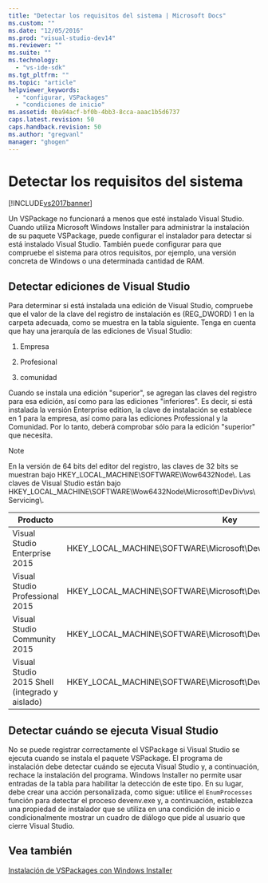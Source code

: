 ```yaml
---
title: "Detectar los requisitos del sistema | Microsoft Docs"
ms.custom: ""
ms.date: "12/05/2016"
ms.prod: "visual-studio-dev14"
ms.reviewer: ""
ms.suite: ""
ms.technology: 
  - "vs-ide-sdk"
ms.tgt_pltfrm: ""
ms.topic: "article"
helpviewer_keywords: 
  - "configurar, VSPackages"
  - "condiciones de inicio"
ms.assetid: 0ba94acf-bf0b-4bb3-8cca-aaac1b5d6737
caps.latest.revision: 50
caps.handback.revision: 50
ms.author: "gregvanl"
manager: "ghogen"
---
```

# Detectar los requisitos del sistema
[!INCLUDE[vs2017banner](../../code-quality/includes/vs2017banner.md)]

Un VSPackage no funcionará a menos que esté instalado Visual Studio. Cuando utiliza Microsoft Windows Installer para administrar la instalación de su paquete VSPackage, puede configurar el instalador para detectar si está instalado Visual Studio. También puede configurar para que compruebe el sistema para otros requisitos, por ejemplo, una versión concreta de Windows o una determinada cantidad de RAM.  
  
## Detectar ediciones de Visual Studio  
 Para determinar si está instalada una edición de Visual Studio, compruebe que el valor de la clave del registro de instalación es \(REG\_DWORD\) 1 en la carpeta adecuada, como se muestra en la tabla siguiente. Tenga en cuenta que hay una jerarquía de las ediciones de Visual Studio:  
  
1.  Empresa  
  
2.  Profesional  
  
3.  comunidad  
  
 Cuando se instala una edición "superior", se agregan las claves del registro para esa edición, así como para las ediciones "inferiores". Es decir, si está instalada la versión Enterprise edition, la clave de instalación se establece en 1 para la empresa, así como para las ediciones Professional y la Comunidad. Por lo tanto, deberá comprobar sólo para la edición "superior" que necesita.  
  
> [!NOTE]
>  En la versión de 64 bits del editor del registro, las claves de 32 bits se muestran bajo HKEY\_LOCAL\_MACHINE\\SOFTWARE\\Wow6432Node\\. Las claves de Visual Studio están bajo HKEY\_LOCAL\_MACHINE\\SOFTWARE\\Wow6432Node\\Microsoft\\DevDiv\\vs\\Servicing\\.  
  
|Producto|Key|  
|--------------|---------|  
|Visual Studio Enterprise 2015|HKEY\_LOCAL\_MACHINE\\SOFTWARE\\Microsoft\\DevDiv\\vs\\Servicing\\14.0\\enterprise|  
|Visual Studio Professional 2015|HKEY\_LOCAL\_MACHINE\\SOFTWARE\\Microsoft\\DevDiv\\vs\\Servicing\\14.0\\professional|  
|Visual Studio Community 2015|HKEY\_LOCAL\_MACHINE\\SOFTWARE\\Microsoft\\DevDiv\\vs\\Servicing\\14.0\\community|  
|Visual Studio 2015 Shell \(integrado y aislado\)|HKEY\_LOCAL\_MACHINE\\SOFTWARE\\Microsoft\\DevDiv\\vs\\Servicing\\14.0\\isoshell|  
  
## Detectar cuándo se ejecuta Visual Studio  
 No se puede registrar correctamente el VSPackage si Visual Studio se ejecuta cuando se instala el paquete VSPackage. El programa de instalación debe detectar cuándo se ejecuta Visual Studio y, a continuación, rechace la instalación del programa. Windows Installer no permite usar entradas de la tabla para habilitar la detección de este tipo. En su lugar, debe crear una acción personalizada, como sigue: utilice el `EnumProcesses` función para detectar el proceso devenv.exe y, a continuación, establezca una propiedad de instalador que se utiliza en una condición de inicio o condicionalmente mostrar un cuadro de diálogo que pide al usuario que cierre Visual Studio.  
  
## Vea también  
 [Instalación de VSPackages con Windows Installer](../../extensibility/internals/installing-vspackages-with-windows-installer.md)